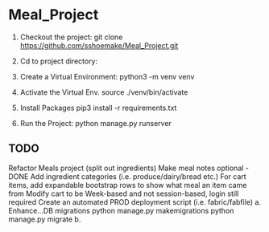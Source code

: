 # Meal_Project

1. Checkout the project:
  git clone https://github.com/sshoemake/Meal_Project.git

2. Cd to project directory:

3. Create a Virtual Environment:
  python3 -m venv venv

4. Activate the Virtual Env.
  source ./venv/bin/activate

5. Install Packages
  pip3 install -r requirements.txt

6. Run the Project:
  python manage.py runserver


## TODO
  Refactor Meals project (split out ingredients)
  Make meal notes optional - DONE
  Add ingredient categories (i.e. produce/dairy/bread etc.)
  For cart items, add expandable bootstrap rows to show what meal an item came from
  Modify cart to be Week-based and not session-based, login still required
  Create an automated PROD deployment script (i.e. fabric/fabfile)
  a. Enhance...DB migrations
      python manage.py makemigrations
      python manage.py migrate
  b. 

